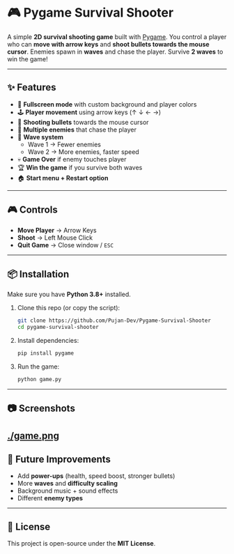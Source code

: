 # 🎮 Pygame Survival Shooter

A simple **2D survival shooting game** built with [Pygame](https://www.pygame.org/).
You control a player who can **move with arrow keys** and **shoot bullets towards the mouse cursor**.
Enemies spawn in **waves** and chase the player. Survive **2 waves** to win the game!

---

## ✨ Features

- 🎨 **Fullscreen mode** with custom background and player colors
- 🕹 **Player movement** using arrow keys (↑ ↓ ← →)
- 🔫 **Shooting bullets** towards the mouse cursor
- 👾 **Multiple enemies** that chase the player
- 🌊 **Wave system**
  - Wave 1 → Fewer enemies
  - Wave 2 → More enemies, faster speed
- 💀 **Game Over** if enemy touches player
- 🏆 **Win the game** if you survive both waves
- 🏠 **Start menu + Restart option**

---

## 🎮 Controls

- **Move Player** → Arrow Keys
- **Shoot** → Left Mouse Click
- **Quit Game** → Close window / `ESC`

---

## 📦 Installation

Make sure you have **Python 3.8+** installed.

1. Clone this repo (or copy the script):

   ```bash
   git clone https://github.com/Pujan-Dev/Pygame-Survival-Shooter
   cd pygame-survival-shooter
   ```

2. Install dependencies:

   ```bash
   pip install pygame
   ```

3. Run the game:

   ```bash
   python game.py
   ```

---

## 📷 Screenshots

## [./game.png](./game.png)

## 🚀 Future Improvements

- Add **power-ups** (health, speed boost, stronger bullets)
- More **waves** and **difficulty scaling**
- Background music + sound effects
- Different **enemy types**

---

## 📝 License

This project is open-source under the **MIT License**.
